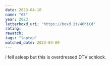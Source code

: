 ```yaml
---
date: 2023-04-10
name: "65"
year: 2023
letterboxd_uri: "https://boxd.it/46hiCd"
rating: 
rewatch: 
tags: "laptop"
watched_date: 2023-04-09
---
```


i fell asleep but this is overdressed DTV schlock.
